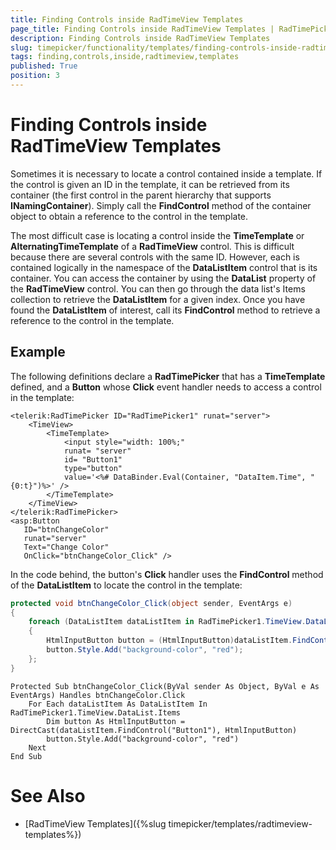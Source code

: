 ```yaml
---
title: Finding Controls inside RadTimeView Templates
page_title: Finding Controls inside RadTimeView Templates | RadTimePicker for ASP.NET AJAX Documentation
description: Finding Controls inside RadTimeView Templates
slug: timepicker/functionality/templates/finding-controls-inside-radtimeview-templates
tags: finding,controls,inside,radtimeview,templates
published: True
position: 3
---
```


# Finding Controls inside RadTimeView Templates



Sometimes it is necessary to locate a control contained inside a template. If the control is given an ID in the template, it can be retrieved from its container (the first control in the parent hierarchy that supports **INamingContainer**). Simply call the **FindControl** method of the container object to obtain a reference to the control in the template. 

The most difficult case is locating a control inside the **TimeTemplate** or **AlternatingTimeTemplate** of a **RadTimeView** control. This is difficult because there are several controls with the same ID. However, each is contained logically in the namespace of the **DataListItem** control that is its container. You can access the container by using the **DataList** property of the **RadTimeView** control. You can then go through the data list's Items collection to retrieve the **DataListItem** for a given index. Once you have found the **DataListItem** of interest, call its **FindControl** method to retrieve a reference to the control in the template.

## Example

The following definitions declare a **RadTimePicker** that has a **TimeTemplate** defined, and a **Button** whose **Click** event handler needs to access a control in the template:

````ASPNET
<telerik:RadTimePicker ID="RadTimePicker1" runat="server">
    <TimeView>
        <TimeTemplate>
            <input style="width: 100%;"
            runat= "server"
            id= "Button1"
            type="button"
            value='<%# DataBinder.Eval(Container, "DataItem.Time", "{0:t}")%>' />
        </TimeTemplate>
    </TimeView>
</telerik:RadTimePicker>
<asp:Button
   ID="btnChangeColor"
   runat="server"
   Text="Change Color"
   OnClick="btnChangeColor_Click" />
````



In the code behind, the button's **Click** handler uses the **FindControl** method of the **DataListItem** to locate the control in the template:



````C#
protected void btnChangeColor_Click(object sender, EventArgs e)
{
    foreach (DataListItem dataListItem in RadTimePicker1.TimeView.DataList.Items)
    {
        HtmlInputButton button = (HtmlInputButton)dataListItem.FindControl("Button1");
        button.Style.Add("background-color", "red");
    };
}	
````
````VB.NET
Protected Sub btnChangeColor_Click(ByVal sender As Object, ByVal e As EventArgs) Handles btnChangeColor.Click
    For Each dataListItem As DataListItem In RadTimePicker1.TimeView.DataList.Items
        Dim button As HtmlInputButton = DirectCast(dataListItem.FindControl("Button1"), HtmlInputButton)
        button.Style.Add("background-color", "red")
    Next
End Sub
````


# See Also

 * [RadTimeView Templates]({%slug timepicker/templates/radtimeview-templates%})
 
 
